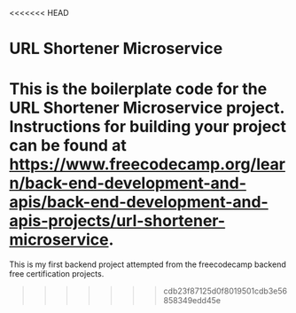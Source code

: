 <<<<<<< HEAD
# URL Shortener Microservice

This is the boilerplate code for the URL Shortener Microservice project. Instructions for building your project can be found at https://www.freecodecamp.org/learn/back-end-development-and-apis/back-end-development-and-apis-projects/url-shortener-microservice.
=======
This is my first backend project attempted from the freecodecamp backend free certification projects.
>>>>>>> cdb23f87125d0f8019501cdb3e56858349edd45e
